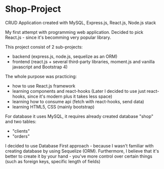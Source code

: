 # Shop-Project
CRUD Application created with MySQL, Express.js, React.js, Node.js stack 

My first attempt with programming web application.
Decided to pick React.js - since it's becomming very popular library.

This project consist of 2 sub-projects:
- backend (express.js, node.js, sequelize as an ORM)
- frontend (react.js + several third-party libraries, moment.js and vanilla javascript and Bootstrap 4)

The whole purpose was practicing:
- how to use React.js framework
- learning components and react-hooks (Later I decided to use just react-hooks, since it's modern plus it takes less space)
- learning how to consume api (fetch with react-hooks, send data)
- learning HTML5, CSS (mainly bootstrap)

For database it uses MySQL, it requires already created database "shop" and two tables:
- "clients"
- "orders"

I decided to use Database First approach - because I wasn't familiar with creating database by using Sequelize (ORM).
Furthermore, I believe that it's better to create it by your hand - you've more control over certain things (such as foreign keys, specific length of fields)
